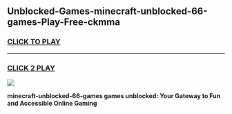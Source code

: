 
## Unblocked-Games-minecraft-unblocked-66-games-Play-Free-ckmma
<h3>
<a href="https://premium76.site?title=minecraft-unblocked-66-games&ref=10A">CLICK TO PLAY</a></h3>
<hr>

<h3>
<a href="https://premium76.site?title=minecraft-unblocked-66-games&ref=10A">CLICK 2 PLAY</a>
  
</h3>

<a href="https://premium76.site?title=minecraft-unblocked-66-games&ref=10A"><img src="https://clearcache.store/games.png"></a>


**minecraft-unblocked-66-games games unblocked: Your Gateway to Fun and Accessible Online Gaming**
